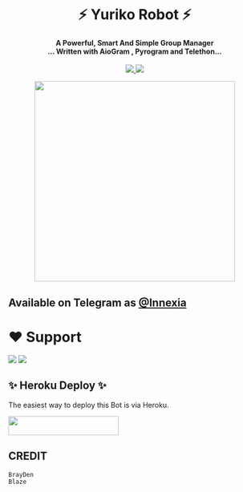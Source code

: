 <h1 align="center"><b> ⚡ Yuriko Robot ⚡ </b></h1>

<h4 align="center">A Powerful, Smart And Simple Group Manager <br> ... Written with AioGram , Pyrogram and Telethon...</h4>
<p align='center'>
  <a href="https://www.python.org/" alt="made-with-python"> <img src="https://img.shields.io/badge/Made%20with-Python-1f425f.svg?style=flat-square&logo=python&color=blue" /> </a>
  <a href="https://github.com/TheDeCoDe/Yuriko/graphs/commit-activity" alt="Maintenance"> <img src="https://img.shields.io/badge/Maintained%3F-yes-green.svg?style=flat-square" /> </a>
</p>

<p align="center"><a href="https://t.me/InnexiaBot"><img src="(https://telegra.ph/file/e641d3dd2ccdce6a3d934.jpg)" width="400"></a></p>

## Available on Telegram as [@Innexia](https://t.me/InnexiaBot)

# ❤️ Support
<a href="https://t.me/OfficialDeCode"><img src="https://img.shields.io/badge/Join-Telegram%20Channel-red.svg?logo=Telegram"></a>
<a href="t.me/TheeDeCode"><img src="https://img.shields.io/badge/Join-Telegram%20Group-blue.svg?logo=telegram"></a>


## ✨ Heroku Deploy ✨
The easiest way to deploy this Bot is via Heroku.

<p align="left"><a href="https://heroku.com/deploy?template=https://github.com/TeamDeCode/Yuriko"> <img src="https://img.shields.io/badge/Deploy%20To%20Heroku-black?style=for-the-badge&logo=heroku" width="220" height="38.45"/></a></p>



## CREDIT
```
BrayDen
Blaze

```

